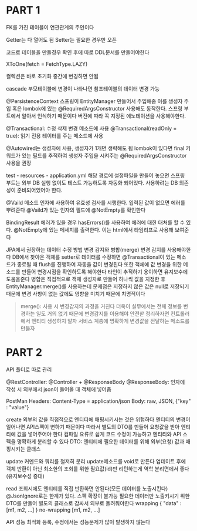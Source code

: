 # PART 1

FK를 가진 테이블이 연관관계의 주인이다

Getter는 다 열어도 됨
Setter는 필요한 경우만 오픈

코드로 테이블을 만들경우 확인 후에 따로 DDL문서를 만들어야한다

XToOne(fetch = FetchType.LAZY)

컬렉션은 바로 초기화
중간에 변경하면 안됨

cascade
부모테이블에 변경이 나타나면 참조테이블의 데이터 변경 가능

@PersistenceContext
스프링이 EntityManager 만들어서 주입해줌
이를 생성자 주입 혹은 lombok에 있는 @RequiredArgsConstructor 사용해도 동작한다. 스프링 부트에서 알아서 인식하기 때문이다
버전에 따라 꼭 지정된 에노테이션을 사용해야한다.

@Transactional: 수정 삭제 변경 메소드에 사용
@Transactional(readOnly = true): 읽기 전용 테이터를 주는 메소드에 사용

@Autowired는 생성자에 사용, 생성자가 1개면 생략해도 됨
lombok이 있다면 final 키워드가 있는 필드를 추적하여 생성자 주입을 시켜주는
@RequiredArgsConstructor 사용을 권장

test - resources - application.yml
해당 경로에 설정파일을 만들어 놓으면 스프링 부트는 외부 DB 실행 없이도 테스트 가능하도록 자동화 되어있다.
사용하려는 DB 의존성이 준비되어있어야 한다.

@Vaild 메소드 인자에 사용하여 유효성 검사를 시행한다. 입력된 값이 없으면 에러를 뿌려준다
@Vaild가 있는 인자의 필드에 @NotEmpty를 확인한다

BindingResult 에러가 있을 경우 hasErrors()를 사용하여 에러에 대한 대처를 할 수 있다.
@NotEmpty에 있는 메세지를 출력한다. 이는 html에서 타임리프로 사용해 보여준다

JPA에서 권장하는 데이터 수정 방법
변경 감지와 병합(merge)
변경 감지를 사용해야한다
DB에서 찾아온 객체를 setter로 데이터를 수정하면 @Transactional이 있는 메소드가 종료될 때 flush를 진행하여 자동을 값이 변경된다
또한 객체에 값 변경을 위한 메소드를 만들어 변경시점을 확인하도록 해야한다
타인이 추적하기 용이하면 유지보수에 도움을준다
병합은 직접적으로 객체 생성자로 만들어 하나씩 값을 지정한 후 EntityManager.merge()를 사용하는데 문제점은 지정하지 않은 값은 null로 저장되기 때문에 변경 사항이 없는 값에도 영향을 미치기 때문에 치명적이다
> merge(): 사용 시 변경감지의 과정을 거친다 
더욱이 실무에서는 전체 정보를 변경하는 일도 거의 없기 때문에 변경감지를 이용해야 안전핟
정리하자면 컨트롤러에서 엔티티 생성하지 말자
서비스 계층에 명확하게 변경값을 전달하는 메소드를 만들자

# PART 2

API 폴더로 따로 관리

@RestController: @Controller + @ResponseBody
@ResponseBody: 인자에 작성 시 외부에서 json이 들어올 때 객체에 넣어줌

PostMan
Headers: Content-Type = application/json
Body: raw, JSON, {"key" : "value"}

create
외부의 값을 직접적으로 엔티티에 매핑시키시는 것은 위험하다
엔티티의 변경이 일어나면 API스펙이 변하기 때문이다
따라서 별도의 DTO를 만들어 요청값을 받아 엔티티에 값을 넣어주어야 한다
컴파일 요류로 쉽게 코드 수정이 가능하고 엔티티와 API 스펙을 명확하게 분리할 수 있다
DTO: 엔티티에 필요한 데이터를 위해 외부(요청) 값과 매핑시키는 클래스

update
커멘드와 쿼리를 철저히 분리
update메소드를 void로 만든다
업데이트 후에 객체 반환이 아닌 최소한의 조회를 위한 필요값(id)만 리턴하는게 역학 분리면에서 좋다(유지보수성 증대)

read
조회시에도 엔티티를 직접 반환하면 안된다(모든 데이터를 노출시킨다)
@JsonIgnore로는 한계가 있다.
스펙 확장이 불가능
필요한 데이터만 노출키시기 위한 DTO를 만들어 별도의 클래스로 감싸서 외부로 돌려줘야한다
wrapping { "data" : [m1, m2, ...] }
no-wrapping [m1, m2, ...]

API 성능 최적화
등록, 수정에서는 성능문제가 많이 발생하지 않는다